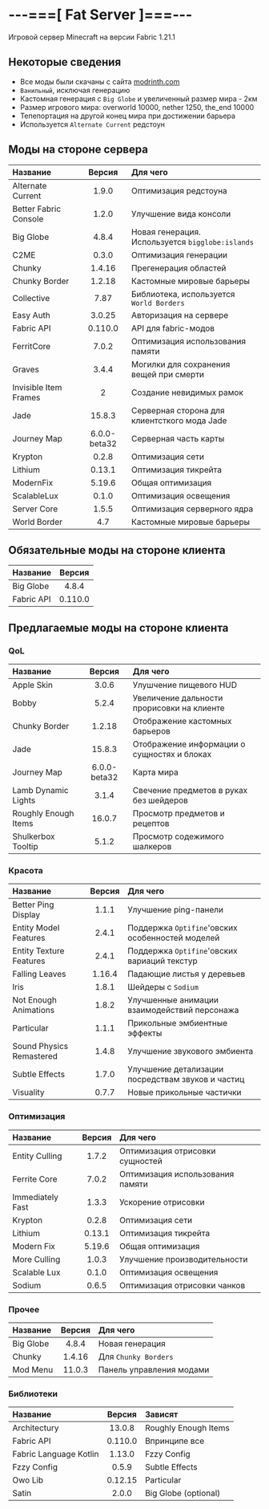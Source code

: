 # ---===[ Fat Server ]===---
Игровой сервер Minecraft на версии Fabric 1.21.1

## Некоторые сведения
* Все моды были скачаны с сайта [modrinth.com](https://modrinth.com)
* ```Ванильный```, исключая генерацию
* Кастомная генерация с ```Big Globe``` и увеличенный размер мира - 2км
* Размер игрового мира: overworld 10000, nether 1250, the_end 10000
* Тепепортация на другой конец мира при достижении барьера
* Используется ```Alternate Current``` редстоун

## Моды на стороне сервера
| Название              | Версия  | Для чего                                             |
| :-------------------- | :-----: | :--------------------------------------------------- |
| Alternate Current     | 1.9.0   | Оптимизация редстоуна                                |
| Better Fabric Console | 1.2.0   | Улучшение вида консоли                               |
| Big Globe             | 4.8.4   | Новая генерация. Используется ```bigglobe:islands``` |
| C2ME                  | 0.3.0   | Оптимизация генерации                                |
| Chunky                | 1.4.16  | Прегенерация областей                                |
| Chunky Border         | 1.2.18  | Кастомные мировые барьеры                            |
| Collective            | 7.87    | Библиотека, используется ```World Borders```         |
| Easy Auth             | 3.0.25  | Авторизация на сервере                               |
| Fabric API            | 0.110.0 | API для fabric-модов                                 |
| FerritCore            | 7.0.2   | Оптимизация использования памяти                     |
| Graves                | 3.4.4   | Могилки для сохранения вещей при смерти              |
| Invisible Item Frames | 2       | Создание невидимых рамок                             |
| Jade                  | 15.8.3  | Серверная сторона для клиентсткого мода Jade         |
| Journey Map           | 6.0.0-beta32 | Серверная часть карты                           |
| Krypton               | 0.2.8   | Оптимизация сети                                     |
| Lithium               | 0.13.1  | Оптимизация тикрейта                                 |
| ModernFix             | 5.19.6  | Общая оптимизация                                    |
| ScalableLux           | 0.1.0   | Оптимизация освещения                                |
| Server Core           | 1.5.5   | Оптимизация серверного ядра                          |
| World Border          | 4.7     | Кастомные мировые барьеры                            |

## Обязательные моды на стороне клиента

| Название              | Версия  |
| :-------------------- | :-----: |
| Big Globe             | 4.8.4   |
| Fabric API            | 0.110.0 |

## Предлагаемые моды на стороне клиента

### QoL
| Название              | Версия  | Для чего                                             |
| :-------------------- | :-----: | :--------------------------------------------------- |
| Apple Skin            | 3.0.6   | Улушчение пищевого HUD                               |
| Bobby                 | 5.2.4   | Увеличение дальности прорисовки на клиенте           |
| Chunky Border         | 1.2.18  | Отображение кастомных барьеров                       |
| Jade                  | 15.8.3  | Отображение информации о сущностях и блоках          |
| Journey Map           | 6.0.0-beta32 | Карта мира                                      |
| Lamb Dynamic Lights   | 3.1.4   | Свечение предметов в руках без шейдеров              |
| Roughly Enough Items  | 16.0.7  | Просмотр предметов и рецептов                        |
| Shulkerbox Tooltip    | 5.1.2   | Просмотр содежимого шалкеров                         |

### Красота
| Название                 | Версия  | Для чего                                             |
| :----------------------- | :-----: | :--------------------------------------------------- |
| Better Ping Display      | 1.1.1   | Улучшение ping-панели                                |
| Entity Model Features    | 2.4.1   | Поддержка ```Optifine```'овских особенностей моделей |
| Entity Texture Features  | 2.4.1   | Поддержка ```Optifine```'овских вариаций текстур     |
| Falling Leaves           | 1.16.4  | Падающие листья у деревьев                           |
| Iris                     | 1.8.1   | Шейдеры с ```Sodium```                               |
| Not Enough Animations    | 1.8.2   | Улучшенные анимации взаимодействий персонажа         |
| Particular               | 1.1.1   | Прикольные эмбиентные эффекты                        |
| Sound Physics Remastered | 1.4.8   | Улучшение звукового эмбиента                         |
| Subtle Effects           | 1.7.0   | Улучшение детализации посредствам звуков и частиц    |
| Visuality                | 0.7.7   | Новые прикольные частички                            |

### Оптимизация
| Название              | Версия  | Для чего                                             |
| :-------------------- | :-----: | :--------------------------------------------------- |
| Entity Culling        | 1.7.2   | Оптимизация отрисовки сущностей                      |
| Ferrite Core          | 7.0.2   | Оптимизация использования памяти                     |
| Immediately Fast      | 1.3.3   | Ускорение отрисовки                                  |
| Krypton               | 0.2.8   | Оптимизация сети                                     |
| Lithium               | 0.13.1  | Оптимизация тикрейта                                 |
| Modern Fix            | 5.19.6  | Общая оптимизация                                    |
| More Culling          | 1.0.3   | Улучшение производительности                         |
| Scalable Lux          | 0.1.0   | Оптимизация освещения                                |
| Sodium                | 0.6.5   | Оптимизация отрисовки чанков                         |

### Прочее
| Название              | Версия  | Для чего                                             |
| :-------------------- | :-----: | :--------------------------------------------------- |
| Big Globe             | 4.8.4   | Новая генерация                                      |
| Chunky                | 1.4.16  | Для ```Chunky Borders```                             |
| Mod Menu              | 11.0.3  | Панель управления модами                             |

### Библиотеки
| Название               | Версия  | Зависят                                              |
| :--------------------- | :-----: | :--------------------------------------------------- |
| Architectury           | 13.0.8  | Roughly Enough Items                                 |
| Fabric API             | 0.110.0 | Впринципе все                                        |
| Fabric Language Kotlin | 1.13.0  | Fzzy Config                                          |
| Fzzy Config            | 0.5.9   | Subtle Effects                                       |
| Owo Lib                | 0.12.15 | Particular                                           |
| Satin                  | 2.0.0   | Big Globe (optional)                                 |

